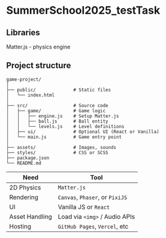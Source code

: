 # SummerSchool2025_testTask

## Libraries

Matter.js - physics engine

## Project structure

```
game-project/
│
├── public/              # Static files
│   └── index.html
│
├── src/                 # Source code
│   ├── game/            # Game logic
│   │   ├── engine.js    # Setup Matter.js
│   │   ├── ball.js      # Ball entity
│   │   └── levels.js    # Level definitions
│   ├── ui/              # Optional UI (React or Vanilla)
│   └── main.js          # Game entry point
│
├── assets/              # Images, sounds
├── styles/              # CSS or SCSS
├── package.json
└── README.md
```

| Need           | Tool                            |
| -------------- | ------------------------------- |
| 2D Physics     | `Matter.js`                     |
| Rendering      | `Canvas`, `Phaser`, or `PixiJS` |
| UI             | Vanilla JS or `React`           |
| Asset Handling | Load via `<img>` / Audio APIs   |
| Hosting        | `GitHub Pages`, `Vercel`, etc   |
